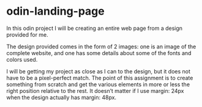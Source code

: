 # odin-landing-page

In this odin project I will be creating an entire web page from a design provided for me.

The design provided comes in the form of 2 images: one is an image of the complete website, and one has some details about some of the fonts and colors used.

I will be getting my project as close as I can to the design, but it does not have to be a pixel-perfect match. The point of this assignment is to create something from scratch and get the various elements in more or less the right position relative to the rest. It doesn’t matter if I use margin: 24px when the design actually has margin: 48px.